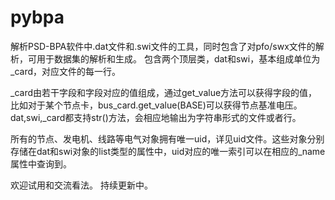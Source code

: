 # pybpa
解析PSD-BPA软件中.dat文件和.swi文件的工具，同时包含了对pfo/swx文件的解析，可用于数据集的解析和生成。
包含两个顶层类，dat和swi，基本组成单位为_card，对应文件的每一行。

_card由若干字段和字段对应的值组成，通过get_value方法可以获得字段的值，比如对于某个节点卡，bus_card.get_value(BASE)可以获得节点基准电压。
dat,swi,_card都支持str()方法，会相应地输出为字符串形式的文件或者行。

所有的节点、发电机、线路等电气对象拥有唯一uid，详见uid文件。这些对象分别存储在dat和swi对象的list类型的属性中，uid对应的唯一索引可以在相应的_name属性中查询到。

欢迎试用和交流看法。
持续更新中。

